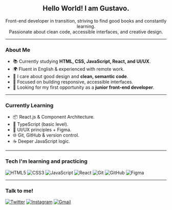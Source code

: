 <h2 align="center">Hello World! I am Gustavo.</h2>

<p align="center">
Front-end developer in transition, striving to find good books and constantly learning.<br />
Passionate about clean code, accessible interfaces, and creative design.
</p>

---

### About Me

- 📚 Currently studying **HTML, CSS, JavaScript, React, and UI/UX**.
- 🌍 Fluent in English & experienced with remote work.
- 🎨 I care about good design and **clean, semantic code**.
- 🧠 Focused on building responsive, accessible interfaces.
- 💼 Looking for my first opportunity as a **junior front-end developer**.

---

### Currently Learning

- 📦 React.js & Component Architecture.
- 🧪 TypeScript (basic level).
- 🎨 UI/UX principles + Figma.
- 🌐 Git, GitHub & version control.
- ☕ Deeper JavaScript logic.

---

### Tech I'm learning and practicing 

![HTML5](https://img.shields.io/badge/-HTML5-E34F26?style=flat&logo=html5&logoColor=white)
![CSS3](https://img.shields.io/badge/-CSS3-1572B6?style=flat&logo=css3)
![JavaScript](https://img.shields.io/badge/-JavaScript-F7DF1E?style=flat&logo=javascript&logoColor=black)
![React](https://img.shields.io/badge/-React-61DAFB?style=flat&logo=react&logoColor=black)
![Git](https://img.shields.io/badge/-Git-F05032?style=flat&logo=git&logoColor=white)
![GitHub](https://img.shields.io/badge/-GitHub-181717?style=flat&logo=github)
![Figma](https://img.shields.io/badge/-Figma-F24E1E?style=flat&logo=figma&logoColor=white)

---

### Talk to me!

[![Twitter](https://img.shields.io/badge/-@rainmedwn-1DA1F2?style=flat&logo=twitter&logoColor=white)](https://x.com/rainmedwn)
[![Instagram](https://img.shields.io/badge/-@rainmedown-E4405F?style=flat&logo=instagram&logoColor=white)](https://www.instagram.com/rainmedown/)
[![Gmail](https://img.shields.io/badge/-gustavotito.dev@gmail.com-D14836?style=flat&logo=gmail&logoColor=white)](mailto:gustavotito.dev@gmail.com)
